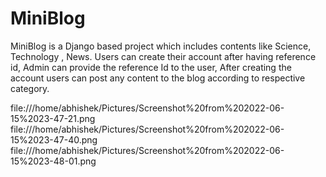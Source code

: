 # MiniBlog
MiniBlog is a Django based project which includes contents like Science, Technology , News. Users can create their account after having reference id, Admin can provide the reference Id to the user, After creating the account users can post any content to the blog according to respective category.



file:///home/abhishek/Pictures/Screenshot%20from%202022-06-15%2023-47-21.png
file:///home/abhishek/Pictures/Screenshot%20from%202022-06-15%2023-47-40.png
file:///home/abhishek/Pictures/Screenshot%20from%202022-06-15%2023-48-01.png

